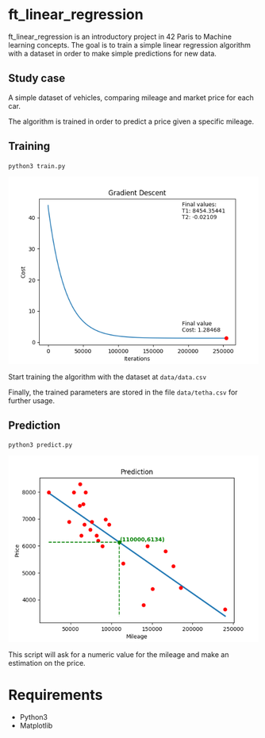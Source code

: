 # ft_linear_regression

ft_linear_regression is an introductory project in 42 Paris to Machine learning concepts. The goal is to train a simple linear regression algorithm with a dataset in order to make simple predictions for new data.

## Study case

A simple dataset of vehicles, comparing mileage and market price for each car.

The algorithm is trained in order to predict a price given a specific mileage.

## Training

`python3 train.py`

![alt text](./img/train.png "Training Plot")

Start training the algorithm with the dataset at `data/data.csv`

Finally, the trained parameters are stored in the file `data/tetha.csv` for further usage.

## Prediction

`python3 predict.py`

![alt text](./img/predict.png "Prediction Plot")

This script will ask for a numeric value for the mileage and make an estimation on the price.

# Requirements

- Python3
- Matplotlib
